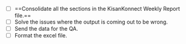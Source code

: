 - [ ] ==Consolidate all the sections in the KisanKonnect Weekly Report file.==
- [ ] Solve the issues where the output is coming out to be wrong.
- [ ] Send the data for the QA.
- [ ] Format the excel file.